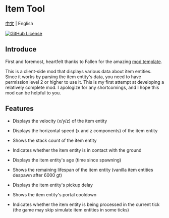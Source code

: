 # Item Tool
[中文](./README_CN.md) | English

[![GitHub License](https://img.shields.io/github/license/RethinkQAQ/ItemTool)](http://www.gnu.org/licenses/lgpl-3.0.html)


## Introduce

First and foremost, heartfelt thanks to Fallen for the amazing [mod template](https://github.com/Fallen-Breath/fabric-mod-template).

This is a client-side mod that displays various data about item entities. Since it works by parsing the item entity's data, you need to have permission level 2 or higher to use it.
This is my first attempt at developing a relatively complete mod. I apologize for any shortcomings, and I hope this mod can be helpful to you.

## Features

- Displays the velocity (x/y/z) of the item entity

- Displays the horizontal speed (x and z components) of the item entity

- Shows the stack count of the item entity

- Indicates whether the item entity is in contact with the ground

- Displays the item entity's age (time since spawning)

- Shows the remaining lifespan of the item entity (vanilla item entities despawn after 6000 gt)

- Displays the item entity's pickup delay

- Shows the item entity's portal cooldown

- Indicates whether the item entity is being processed in the current tick (the game may skip simulate item entities in some ticks)